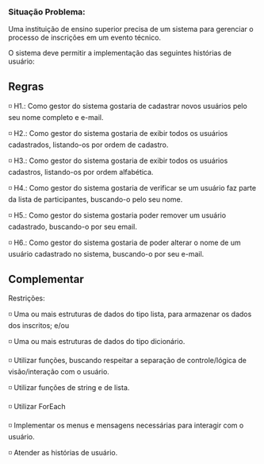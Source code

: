 

### Situação Problema:

Uma instituição de ensino superior precisa de um sistema para gerenciar o processo de inscrições em um evento técnico.

O sistema deve permitir a implementação das seguintes histórias de usuário:

## Regras

:white_medium_small_square: H1.: Como gestor do sistema gostaria de cadastrar novos usuários pelo seu nome completo e e-mail.

:white_medium_small_square: H2.: Como gestor do sistema gostaria de exibir todos os usuários cadastrados, listando-os por ordem de cadastro.

:white_medium_small_square: H3.: Como gestor do sistema gostaria de exibir todos os usuários cadastros, listando-os por ordem alfabética.

:white_medium_small_square: H4.: Como gestor do sistema gostaria de verificar se um usuário faz parte da lista de participantes, buscando-o pelo seu nome.

:white_medium_small_square: H5.: Como gestor do sistema gostaria poder remover um usuário cadastrado, buscando-o por seu email.

:white_medium_small_square: H6.: Como gestor do sistema gostaria de poder alterar o nome de um usuário cadastrado no sistema, buscando-o por seu e-mail.


## Complementar

Restrições:

:white_medium_small_square: Uma ou mais estruturas de dados do tipo lista, para armazenar os dados dos inscritos; e/ou

:white_medium_small_square: Uma ou mais estruturas de dados do tipo dicionário.

:white_medium_small_square: Utilizar funções, buscando respeitar a separação de controle/lógica de visão/interação com o usuário.

:white_medium_small_square: Utilizar funções de string e de lista.

:white_medium_small_square: Utilizar ForEach

:white_medium_small_square: Implementar os menus e mensagens necessárias para interagir com o usuário.

:white_medium_small_square: Atender as histórias de usuário.
